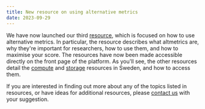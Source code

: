 ```yaml
---
title: New resource on using alternative metrics
date: 2023-09-29
---
```


We have now launched our third [resource](/resources/), which is focused on how to use alternative metrics. In particular, the resource describes what altmetrics are, why they're important for researchers, how to use them, and how to maximise your score. The resources have now been made accessible directly on the front page of the platform. As you'll see, the other resources detail the [compute](/resources/e-infrastructure/) and [storage](/resources/storage/) resources in Sweden, and how to access them.

If you are interested in finding out more about any of the topics listed in resources, or have ideas for additional resources, please [contact us](/contact/) with your suggestion.
